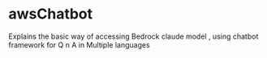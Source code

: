 # awsChatbot
Explains the basic way of accessing Bedrock claude model , using chatbot framework for Q n A in Multiple languages
